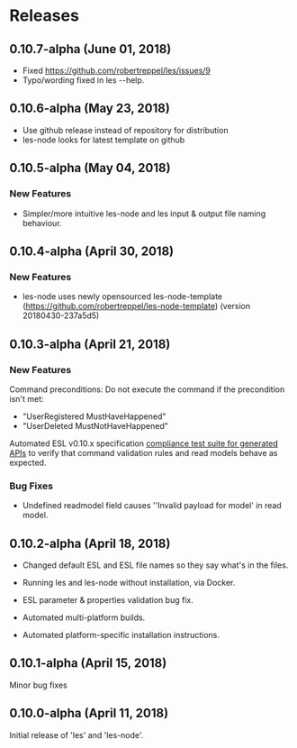 # Releases

## 0.10.7-alpha (June 01, 2018)

* Fixed https://github.com/robertreppel/les/issues/9
* Typo/wording fixed in les --help.

## 0.10.6-alpha (May 23, 2018)

* Use github release instead of repository for distribution
* les-node looks for latest template on github

## 0.10.5-alpha (May 04, 2018)

### New Features

* Simpler/more intuitive les-node and les input & output file naming behaviour.

## 0.10.4-alpha (April 30, 2018)

### New Features

* les-node uses newly opensourced les-node-template (https://github.com/robertreppel/les-node-template) (version 20180430-237a5d5)

## 0.10.3-alpha (April 21, 2018)

### New Features

Command preconditions: Do not execute the command if the precondition isn't met:

* "UserRegistered MustHaveHappened"
* "UserDeleted MustNotHaveHappened"

Automated ESL v0.10.x specification [compliance test suite for generated APIs](cmd/eml-compliance-test/README.md) to verify that command validation rules and read models behave as expected.

### Bug Fixes

* Undefined readmodel field causes ''Invalid payload for model' in read model.

## 0.10.2-alpha (April 18, 2018)

* Changed default ESL and ESL file names so they say what's in the files.

* Running les and les-node without installation, via Docker.

* ESL parameter & properties validation bug fix.

* Automated multi-platform builds.

* Automated platform-specific installation instructions.

## 0.10.1-alpha (April 15, 2018)

Minor bug fixes

## 0.10.0-alpha (April 11, 2018)

Initial release of 'les' and 'les-node'.
